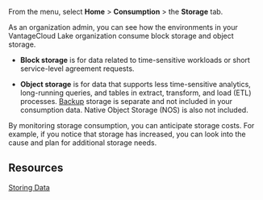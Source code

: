 From the menu, select **Home** > **Consumption** > the **Storage** tab.

As an organization admin, you can see how the environments in your VantageCloud Lake organization consume block storage and object storage.

-   **Block storage** is for data related to time-sensitive workloads or short service-level agreement requests.


-   **Object storage** is for data that supports less time-sensitive analytics, long-running queries, and tables in extract, transform, and load (ETL) processes. [Backup](jrq1640280690304.md) storage is separate and not included in your consumption data. Native Object Storage (NOS) is also not included.


By monitoring storage consumption, you can anticipate storage costs. For example, if you notice that storage has increased, you can look into the cause and plan for additional storage needs.

## Resources


[Storing Data](https://docs.teradata.com/access/sources/dita/topic?dita:mapPath=phg1621910019905.ditamap&dita:ditavalPath=pny1626732985837.ditaval&dita:topicPath=xsu1681863280880.dita)

